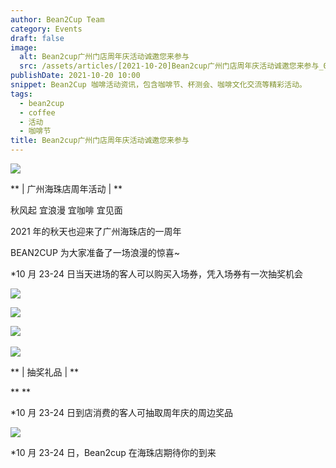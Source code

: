 ```yaml
---
author: Bean2Cup Team
category: Events
draft: false
image:
  alt: Bean2cup广州门店周年庆活动诚邀您来参与
  src: /assets/articles/[2021-10-20]Bean2cup广州门店周年庆活动诚邀您来参与_02.jpg
publishDate: 2021-10-20 10:00
snippet: Bean2Cup 咖啡活动资讯，包含咖啡节、杯测会、咖啡文化交流等精彩活动。
tags:
  - bean2cup
  - coffee
  - 活动
  - 咖啡节
title: Bean2cup广州门店周年庆活动诚邀您来参与
---
```


![](/assets/articles/[2021-10-20]Bean2cup广州门店周年庆活动诚邀您来参与_03.jpg)

** | 广州海珠店周年活动 | **

秋风起 宜浪漫 宜咖啡 宜见面

2021 年的秋天也迎来了广州海珠店的一周年

BEAN2CUP 为大家准备了一场浪漫的惊喜~

\*10 月 23-24 日当天进场的客人可以购买入场券，凭入场券有一次抽奖机会

![](/assets/articles/[2021-10-20]Bean2cup广州门店周年庆活动诚邀您来参与_04.jpg)

![](/assets/articles/[2021-10-20]Bean2cup广州门店周年庆活动诚邀您来参与_05.jpg)

![](/assets/articles/[2021-10-20]Bean2cup广州门店周年庆活动诚邀您来参与_06.jpg)
‍

![](/assets/articles/[2021-10-20]Bean2cup广州门店周年庆活动诚邀您来参与_07.jpg)

** | 抽奖礼品 | **

\*\*
\*\*

\*10 月 23-24 日到店消费的客人可抽取周年庆的周边奖品

![](/assets/articles/[2021-10-20]Bean2cup广州门店周年庆活动诚邀您来参与_08.jpg)

\*10 月 23-24 日，Bean2cup 在海珠店期待你的到来
